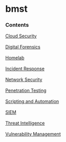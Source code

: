 # bmst

### Contents


[Cloud Security](https://github.com/35105/bmst/tree/main/cloudsecurity)<br>
<br>
[Digital Forensics](https://github.com/35105/bmst/tree/main/digitalforensics)<br>
<br>
[Homelab](https://github.com/35105/bmst/tree/main/homelab)<br>
<br>
[Incident Response](https://github.com/35105/bmst/tree/main/incidentresponse)<br>
<br>
[Network Security](https://github.com/35105/bmst/tree/main/networksecurity)<br>
<br>
[Penetration Testing](https://github.com/35105/bmst/tree/main/penetrationtesting)<br>
<br>
[Scripting and Automation](https://github.com/35105/bmst/tree/main/scriptingandautomation)<br>
<br>
[SIEM](https://github.com/35105/bmst/tree/main/siem)<br>
<br>
[Threat Intelligence](https://github.com/35105/bmst/tree/main/threatintelligence)<br>
<br>
[Vulnerability Management](https://github.com/35105/bmst/tree/main/vulnerabilitymanagement)<br>

